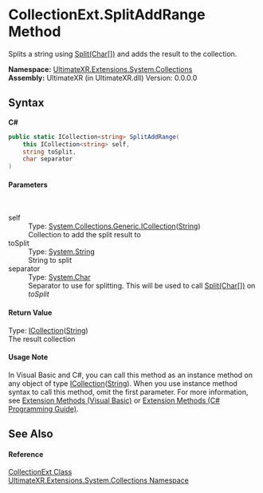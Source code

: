 # CollectionExt.SplitAddRange Method 
 

Splits a string using <a href="https://docs.microsoft.com/dotnet/api/system.string.split#system-string-split(system-char())" target="_blank" rel="noopener noreferrer">Split(Char[])</a> and adds the result to the collection.

**Namespace:**&nbsp;<a href="N_UltimateXR_Extensions_System_Collections">UltimateXR.Extensions.System.Collections</a><br />**Assembly:**&nbsp;UltimateXR (in UltimateXR.dll) Version: 0.0.0.0

## Syntax

**C#**<br />
``` C#
public static ICollection<string> SplitAddRange(
	this ICollection<string> self,
	string toSplit,
	char separator
)
```


#### Parameters
&nbsp;<dl><dt>self</dt><dd>Type: <a href="https://docs.microsoft.com/dotnet/api/system.collections.generic.icollection-1" target="_blank" rel="noopener noreferrer">System.Collections.Generic.ICollection</a>(<a href="https://docs.microsoft.com/dotnet/api/system.string" target="_blank" rel="noopener noreferrer">String</a>)<br />Collection to add the split result to</dd><dt>toSplit</dt><dd>Type: <a href="https://docs.microsoft.com/dotnet/api/system.string" target="_blank" rel="noopener noreferrer">System.String</a><br />String to split</dd><dt>separator</dt><dd>Type: <a href="https://docs.microsoft.com/dotnet/api/system.char" target="_blank" rel="noopener noreferrer">System.Char</a><br />Separator to use for splitting. This will be used to call <a href="https://docs.microsoft.com/dotnet/api/system.string.split#system-string-split(system-char())" target="_blank" rel="noopener noreferrer">Split(Char[])</a> on *toSplit*</dd></dl>

#### Return Value
Type: <a href="https://docs.microsoft.com/dotnet/api/system.collections.generic.icollection-1" target="_blank" rel="noopener noreferrer">ICollection</a>(<a href="https://docs.microsoft.com/dotnet/api/system.string" target="_blank" rel="noopener noreferrer">String</a>)<br />The result collection

#### Usage Note
In Visual Basic and C#, you can call this method as an instance method on any object of type <a href="https://docs.microsoft.com/dotnet/api/system.collections.generic.icollection-1" target="_blank" rel="noopener noreferrer">ICollection</a>(<a href="https://docs.microsoft.com/dotnet/api/system.string" target="_blank" rel="noopener noreferrer">String</a>). When you use instance method syntax to call this method, omit the first parameter. For more information, see <a href="https://docs.microsoft.com/dotnet/visual-basic/programming-guide/language-features/procedures/extension-methods" target="_blank" rel="noopener noreferrer">Extension Methods (Visual Basic)</a> or <a href="https://docs.microsoft.com/dotnet/csharp/programming-guide/classes-and-structs/extension-methods" target="_blank" rel="noopener noreferrer">Extension Methods (C# Programming Guide)</a>.

## See Also


#### Reference
<a href="T_UltimateXR_Extensions_System_Collections_CollectionExt">CollectionExt Class</a><br /><a href="N_UltimateXR_Extensions_System_Collections">UltimateXR.Extensions.System.Collections Namespace</a><br />